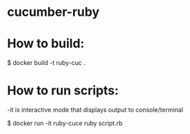 # cucumber-ruby

# How to build:

$ docker build -t ruby-cuc .

# How to run scripts:

-it is interactive mode that displays output to console/terminal

$ docker run -it ruby-cuce ruby script.rb
